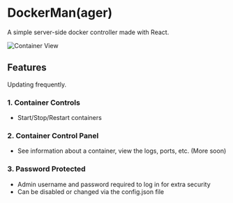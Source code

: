 # DockerMan(ager)

A simple server-side docker controller made with React. 

![Container View](https://i.imgur.com/ri6RXxo.png)

## Features

Updating frequently.

### 1. Container Controls

- Start/Stop/Restart containers

### 2. Container Control Panel

- See information about a container, view the logs, ports, etc. (More soon)

### 3. Password Protected

- Admin username and password required to log in for extra security
- Can be disabled or changed via the config.json file
